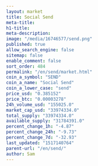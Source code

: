 ```yaml
---
layout: market
title: Social Send
meta-title: 
h1-title: 
meta-description: 
image: "/media/16746577/send.png"
published: true
allow_search_engine: false
sitemap: false
enable_comment: false
sort_order: 484
permalink: "/en/send/market.html"
coin_a_symbol: "SEND"
coin_a_name: "Social Send"
coin_a_lower_case: "send"
price_usd: "0.385152"
price_btc: "0.00003278"
24h_volume_usd: "155025.0"
market_cap_usd: "33974334.0"
total_supply: "33974334.0"
available_supply: "31784391.0"
percent_change_1h: "-4.87"
percent_change_24h: "-9.73"
percent_change_7d: "-32.93"
last_updated: "1517140764"
parent-url: "/en/send/"
author: Sam
---
```


